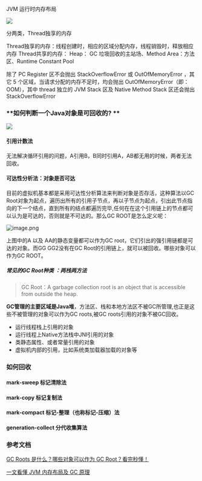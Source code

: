 JVM 运行时内存布局

![](https://static001.infoq.cn/resource/image/b4/62/b4ff890142874a6cbef1ad7a80eb7462.png)

分两类，Thread独享的内存

Thread独享的内存：线程创建时，相应的区域分配内存，线程销毁时，释放相应内存
Thread共享的内存： Heap： GC 垃圾回收的主站场、Method Area：方法区、Runtime Constant Pool

除了 PC Register 区不会抛出 StackOverflowError 或 OutOfMemoryError ，其它 5 个区域，当请求分配的内存不足时，均会抛出 OutOfMemoryError（即：OOM），其中 thread 独立的 JVM Stack 区及 Native Method Stack 区还会抛出 StackOverflowError

### **如何判断一个Java对象是可回收的? **

![](https://static001.infoq.cn/resource/image/e3/71/e36c624e8b4300775123f95a34b86571.png)

####  引用计数法  

无法解决循环引用的问题，A引用B，B同时引用A，AB都无用的时候，两者无法回收。

#### 可达性分析法：对象是否可达

目前的虚拟机基本都是采用可达性分析算法来判断对象是否存活，这种算法以GC Root对象为起点，遍历出所有的引用子节点，再以子节点为起点，引出此节点指向的下一个结点，直到所有的结点都遍历完毕,任何在在这个引用链上的节点都可以认为是可达的，否则就是不可达的。那么GC ROOT是怎么定义呢：

![image.png](https://p3-juejin.byteimg.com/tos-cn-i-k3u1fbpfcp/aa9caf1956c34223b36b87f21ed8d6ef~tplv-k3u1fbpfcp-watermark.image?)

上图中的A 以及 AA的静态变量都可以作为GC root，它们引出的强引用链都是可达的对象。而GG GG2没有在GC Root的引用链上，就可以被回收。哪些对象可以作为GC ROOT。

##### 常见的GC Root种类 ：两栈两方法 

> GC Root：A garbage collection root is an object that is accessible from outside the heap. 

**GC管理的主要区域是Java堆**，方法区、栈和本地方法区不被GC所管理,也正是这些不被管理的对象可以作为GC roots,被GC roots引用的对象不被GC回收。

* 运行线程栈上引用的对象
* 运行线程上Native方法栈中JNI引用的对象
* 类静态属性、或者常量引用的对象
* 虚拟机内部的引用，比如系统类加载器加载的对象等

### 如何回收

#### mark-sweep 标记清除法
#### mark-copy 标记复制法
#### mark-compact 标记-整理（也称标记-压缩）法
#### generation-collect 分代收集算法 



### 参考文档

[GC Roots 是什么？哪些对象可以作为 GC Root？看完秒懂！](https://blog.csdn.net/weixin_38007185/article/details/108093716)


[一文看懂 JVM 内存布局及 GC 原理](https://www.infoq.cn/article/3wyretkqrhivtw4frmr3)